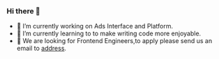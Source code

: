 ### Hi there 👋
- 🔭 I’m currently working on Ads Interface and Platform.
- 🌱 I’m currently learning to to make writing code more enjoyable.
- 💬 We are looking for Frontend Engineers,to apply please send us an email to <a href="Mailto:yangjin.im@bytedance.com">address</a>.
<!--
**niexias/niexias** is a ✨ _special_ ✨ repository because its `README.md` (this file) appears on your GitHub profile.

Here are some ideas to get you started:

- 🔭 I’m currently working on ...
- 🌱 I’m currently learning ...
- 👯 I’m looking to collaborate on ...
- 🤔 I’m looking for help with ...
- 💬 Ask me about ...
- 📫 How to reach me: ...
- 😄 Pronouns: ...
- ⚡ Fun fact: ...
-->
